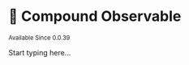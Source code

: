# 🔬 Compound Observable

<sup>
Available Since 0.0.39
</sup>

<code-block lang="java" src="../../common/src/test/java/net/apartium/cocoabeans/state/CodeSnippets.java" include-symbol="compound"/>

Start typing here...